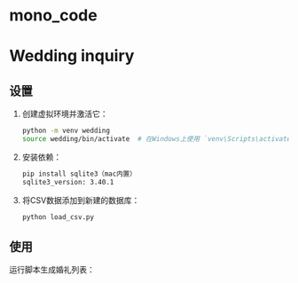 # mono_code
# Wedding inquiry

## 设置

1. 创建虚拟环境并激活它：
    ```bash
    python -m venv wedding
    source wedding/bin/activate  # 在Windows上使用 `venv\Scripts\activate`
    ```

2. 安装依赖：
    ```bash
    pip install sqlite3（mac内置）
    sqlite3_version: 3.40.1
    ```

3. 将CSV数据添加到新建的数据库：
    ```bash
    python load_csv.py
    ```

## 使用

运行脚本生成婚礼列表：
```bash

